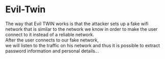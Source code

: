 # Evil-Twin

The way that Evil TWIN works is that the attacker sets up a fake wifi network that is similar to the network we know in order to make the user connect to it instead of a reliable network.</br>
After the user connects to our fake network, </br>
we will listen to the traffic on his network and thus it is possible to extract password information and personal details...</br>
